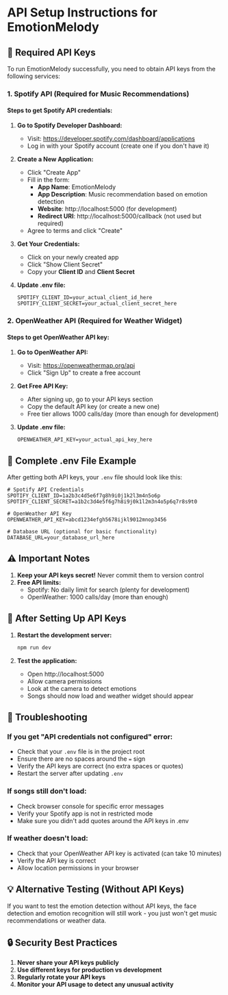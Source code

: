 # API Setup Instructions for EmotionMelody

## 🔑 Required API Keys

To run EmotionMelody successfully, you need to obtain API keys from the following services:

### 1. Spotify API (Required for Music Recommendations)

#### Steps to get Spotify API credentials:

1. **Go to Spotify Developer Dashboard:**
   - Visit: https://developer.spotify.com/dashboard/applications
   - Log in with your Spotify account (create one if you don't have it)

2. **Create a New Application:**
   - Click "Create App"
   - Fill in the form:
     - **App Name**: EmotionMelody
     - **App Description**: Music recommendation based on emotion detection
     - **Website**: http://localhost:5000 (for development)
     - **Redirect URI**: http://localhost:5000/callback (not used but required)
   - Agree to terms and click "Create"

3. **Get Your Credentials:**
   - Click on your newly created app
   - Click "Show Client Secret"
   - Copy your **Client ID** and **Client Secret**

4. **Update .env file:**
   ```env
   SPOTIFY_CLIENT_ID=your_actual_client_id_here
   SPOTIFY_CLIENT_SECRET=your_actual_client_secret_here
   ```

### 2. OpenWeather API (Required for Weather Widget)

#### Steps to get OpenWeather API key:

1. **Go to OpenWeather API:**
   - Visit: https://openweathermap.org/api
   - Click "Sign Up" to create a free account

2. **Get Free API Key:**
   - After signing up, go to your API keys section
   - Copy the default API key (or create a new one)
   - Free tier allows 1000 calls/day (more than enough for development)

3. **Update .env file:**
   ```env
   OPENWEATHER_API_KEY=your_actual_api_key_here
   ```

## 🔧 Complete .env File Example

After getting both API keys, your `.env` file should look like this:

```env
# Spotify API Credentials
SPOTIFY_CLIENT_ID=1a2b3c4d5e6f7g8h9i0j1k2l3m4n5o6p
SPOTIFY_CLIENT_SECRET=a1b2c3d4e5f6g7h8i9j0k1l2m3n4o5p6q7r8s9t0

# OpenWeather API Key
OPENWEATHER_API_KEY=abcd1234efgh5678ijkl9012mnop3456

# Database URL (optional for basic functionality)
DATABASE_URL=your_database_url_here
```

## ⚠️ Important Notes

1. **Keep your API keys secret!** Never commit them to version control
2. **Free API limits:**
   - Spotify: No daily limit for search (plenty for development)
   - OpenWeather: 1000 calls/day (more than enough)

## 🚀 After Setting Up API Keys

1. **Restart the development server:**
   ```bash
   npm run dev
   ```

2. **Test the application:**
   - Open http://localhost:5000
   - Allow camera permissions
   - Look at the camera to detect emotions
   - Songs should now load and weather widget should appear

## 🐛 Troubleshooting

### If you get "API credentials not configured" error:
- Check that your `.env` file is in the project root
- Ensure there are no spaces around the `=` sign
- Verify the API keys are correct (no extra spaces or quotes)
- Restart the server after updating `.env`

### If songs still don't load:
- Check browser console for specific error messages
- Verify your Spotify app is not in restricted mode
- Make sure you didn't add quotes around the API keys in .env

### If weather doesn't load:
- Check that your OpenWeather API key is activated (can take 10 minutes)
- Verify the API key is correct
- Allow location permissions in your browser

## 💡 Alternative Testing (Without API Keys)

If you want to test the emotion detection without API keys, the face detection and emotion recognition will still work - you just won't get music recommendations or weather data.

## 🔒 Security Best Practices

1. **Never share your API keys publicly**
2. **Use different keys for production vs development**
3. **Regularly rotate your API keys**
4. **Monitor your API usage to detect any unusual activity**
